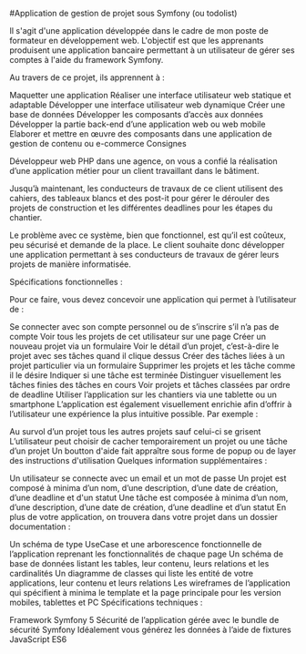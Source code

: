 #Application de gestion de projet sous Symfony (ou todolist)

Il s'agit d'une application développée dans le cadre de mon poste de formateur en développement web. L'objectif est que les apprenants produisent une application bancaire permettant à un utilisateur de gérer ses comptes à l'aide du framework Symfony.

Au travers de ce projet, ils apprennent à :

Maquetter une application
Réaliser une interface utilisateur web statique et adaptable
Développer une interface utilisateur web dynamique
Créer une base de données
Développer les composants d’accès aux données
Développer la partie back-end d’une application web ou web mobile
Elaborer et mettre en œuvre des composants dans une application de gestion de contenu ou e-commerce
Consignes

Développeur web PHP dans une agence, on vous a confié la réalisation d’une application métier pour un client travaillant dans le bâtiment.

Jusqu’à maintenant, les conducteurs de travaux de ce client utilisent des cahiers, des tableaux blancs et des post-it pour gérer le dérouler des projets de construction et les différentes deadlines pour les étapes du chantier.

Le problème avec ce système, bien que fonctionnel, est qu’il est coûteux, peu sécurisé et demande de la place. Le client souhaite donc développer une application permettant à ses conducteurs de travaux de gérer leurs projets de manière informatisée.

Spécifications fonctionnelles :

Pour ce faire, vous devez concevoir une application qui permet à l’utilisateur de :

Se connecter avec son compte personnel ou de s’inscrire s’il n’a pas de compte
Voir tous les projets de cet utilisateur sur une page
Créer un nouveau projet via un formulaire
Voir le détail d’un projet, c’est-à-dire le projet avec ses tâches quand il clique dessus
Créer des tâches liées à un projet particulier via un formulaire
Supprimer les projets et les tâche comme il le désire
Indiquer si une tâche est terminée
Distinguer visuellement les tâches finies des tâches en cours
Voir projets et tâches classées par ordre de deadline
Utiliser l’application sur les chantiers via une tablette ou un smartphone
L’application est également visuellement enrichie afin d’offrir à l’utilisateur une expérience la plus intuitive possible. Par exemple :

Au survol d’un projet tous les autres projets sauf celui-ci se grisent
L’utilisateur peut choisir de cacher temporairement un projet ou une tâche d’un projet
Un boutton d'aide fait appraître sous forme de popup ou de layer des instructions d'utilisation
Quelques information supplémentaires :

Un utilisateur se connecte avec un email et un mot de passe
Un projet est composé à minima d’un nom, d’une description, d’une date de création, d’une deadline et d'un statut
Une tâche est composée à minima d’un nom, d’une description, d’une date de création, d’une deadline et d’un statut
En plus de votre application, on trouvera dans votre projet dans un dossier documentation :

Un schéma de type UseCase et une arborescence fonctionnelle de l’application reprenant les fonctionnalités de chaque page
Un schéma de base de données listant les tables, leur contenu, leurs relations et les cardinalités
Un diagramme de classes qui liste les entité de votre applications, leur contenu et leurs relations
Les wireframes de l’application qui spécifient à minima le template et la page principale pour les version mobiles, tablettes et PC
Spécifications techniques :

Framework Symfony 5
Sécurité de l’application gérée avec le bundle de sécurité Symfony
Idéalement vous générez les données à l’aide de fixtures
JavaScript ES6
